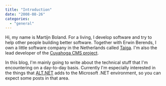```yaml
---
title: "Introduction"
date: "2008-08-26"
categories: 
  - "general"
---
```


Hi, my name is Martijn Boland. For a living, I develop software and try to help other people building better software. Together with Erwin Berends, I own a little software company in the Netherlands called [Taiga](http://taiga.nl). I'm also the lead developer of the [Cuyahoga CMS project](http://cuyahoga-project.org).

In this blog, I'm mainly going to write about the technical stuff that I'm encountering on a day-to-day basis. Currently I'm especially interested in the things that [ALT.NET](http://altnetpedia.com) adds to the Microsoft .NET environment, so you can expect some posts in that area.

